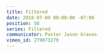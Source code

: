 ```yaml
---
title: Filtered
date: 2018-07-09 00:00:00 -07:00
position: 58
series: Filtered
communicator: Pastor Jason Graves
vimeo_id: 279073279
---
```


